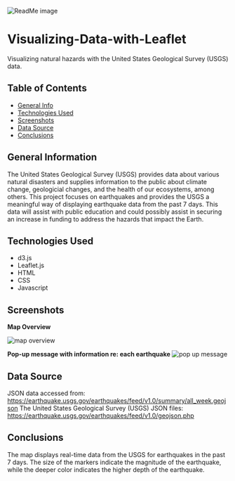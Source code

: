 ![ReadMe image](https://user-images.githubusercontent.com/93561950/174420666-f654f2e3-ed52-4115-a9ff-7705f78ccc72.png)
# Visualizing-Data-with-Leaflet
Visualizing natural hazards with the United States Geological Survey (USGS) data. 

## Table of Contents
* [General Info](#general-information)
* [Technologies Used](#technologies-used)
* [Screenshots](#screenshots)
* [Data Source](#data-source)
* [Conclusions](#conclusions)


## General Information
The United States Geological Survey (USGS) provides data about various natural disasters and supplies information to the public about climate change, geologicial changes, and the health of our ecosystems, among others. This project focuses on earthquakes and provides the USGS a meaningful way of displaying earthquake data from the past 7 days. This data will assist with public education and could possibly assist in securing an increase in funding to address the hazards that impact the Earth.

## Technologies Used
- d3.js
- Leaflet.js
- HTML
- CSS
- Javascript
 
## Screenshots
**Map Overview**

![map overview](https://user-images.githubusercontent.com/93561950/174420659-c61c50d9-d0a5-4f14-96cf-a3a7586c46b4.png)

**Pop-up message with information re: each earthquake**
![pop up message](https://user-images.githubusercontent.com/93561950/174420664-adce9acc-290a-4e3c-a9de-9c46749847f5.png)


## Data Source
JSON data accessed from: https://earthquake.usgs.gov/earthquakes/feed/v1.0/summary/all_week.geojson
The United States Geological Survey (USGS) JSON files: https://earthquake.usgs.gov/earthquakes/feed/v1.0/geojson.php


## Conclusions
The map displays real-time data from the USGS for earthquakes in the past 7 days. The size of the markers indicate the magnitude of the earthquake, while the deeper color indicates the higher depth of the earthquake. 
